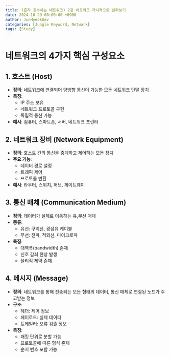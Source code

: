 ```yaml
---
title: (혼자 공부하는 네트워크) 2강 네트워크 거시적으로 살펴보기
date: 2024-10-29 00:00:00 +0900
author: JunHyeokDev
categories: [Jungle Keyword, Network]
tags: [Study]
---
```


# 네트워크의 4가지 핵심 구성요소

## 1. 호스트 (Host)
* **정의**: 네트워크에 연결되어 양방향 통신이 가능한 모든 네트워크 단말 장치
* **특징**:
  - IP 주소 보유
  - 네트워크 프로토콜 구현
  - 독립적 통신 가능
* **예시**: 컴퓨터, 스마트폰, 서버, 네트워크 프린터

## 2. 네트워크 장비 (Network Equipment)
* **정의**: 호스트 간의 통신을 중계하고 제어하는 모든 장치
* **주요 기능**:
  - 데이터 경로 설정
  - 트래픽 제어
  - 프로토콜 변환
* **예시**: 라우터, 스위치, 허브, 게이트웨이

## 3. 통신 매체 (Communication Medium)
* **정의**: 데이터가 실제로 이동하는 유,무선 매체
* **종류**:
  - 유선: 구리선, 광섬유 케이블
  - 무선: 전파, 적외선, 마이크로파
* **특징**:
  - 대역폭(bandwidth) 존재
  - 신호 감쇠 현상 발생
  - 물리적 제약 존재

## 4. 메시지 (Message)
* **정의**: 네트워크를 통해 전송되는 모든 형태의 데이터, 통신 매체로 연결된 노드가 주고받는 정보
* **구조**:
  - 헤더: 제어 정보
  - 페이로드: 실제 데이터
  - 트레일러: 오류 검출 정보
* **특징**:
  - 패킷 단위로 분할 가능
  - 프로토콜에 따른 형식 존재
  - 순서 번호 포함 가능